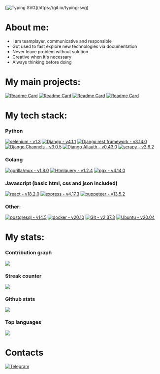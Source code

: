 [![Typing SVG](https://readme-typing-svg.herokuapp.com?font=Fira+Code&size=38&duration=4200&pause=49&color=FFFFFF&background=831010&center=true&vCenter=true&width=1000&height=300&lines=Hello%2C+my+name+is+Michael+Goldberg!;Welcome+to+my+GitHub+profile!)](https://git.io/typing-svg)

# About me:
- I am teamplayer, communicative and responsible
- Got used to fast explore new technologies via documentation
- Never leave problem without solution
- Creative when it's necessary
- Always thinking before doing

# My main projects:

[![Readme Card](https://github-readme-stats.vercel.app/api/pin/?username=An9rewRyan&repo=Securepass-project&bg_color=0d1117&icon_color=E50914&text_color=ffffff&title_color=ffffff&hide_border=true)](https://github.com/An9rewRyan/Securepass-project)
[![Readme Card](https://github-readme-stats.vercel.app/api/pin/?username=An9rewRyan&repo=Gamers-Gazette-golang-backend-api&bg_color=0d1117&icon_color=E50914&text_color=ffffff&title_color=ffffff&hide_border=true)](https://github.com/An9rewRyan/Gamers-Gazette-golang-backend-api)
[![Readme Card](https://github-readme-stats.vercel.app/api/pin/?username=An9rewRyan&repo=Gamers-Gazette-frontend-react&bg_color=0d1117&icon_color=E50914&text_color=ffffff&title_color=ffffff&hide_border=true )](https://github.com/An9rewRyan/Gamers-Gazette-frontend-react)
[![Readme Card](https://github-readme-stats.vercel.app/api/pin/?username=An9rewRyan&repo=golang_game_news_parser&bg_color=0d1117&icon_color=E50914&text_color=ffffff&title_color=ffffff&hide_border=true )](https://github.com/An9rewRyan/golang_game_news_parser)

# My tech stack:
### Python
[![selenium - v1.3](https://img.shields.io/badge/selenium-v1.3-darkgreen)](https://selenium-python.readthedocs.io/)
[![Django  - v4.1.1](https://img.shields.io/badge/Django_-v4.1.1-1f454d)](https://www.djangoproject.com/)
[![Django rest framework - v3.14.0](https://img.shields.io/badge/Django_rest_framework-v3.14.0-31402f)](https://www.django-rest-framework.org/)
[![Django Channels - v3.0.5](https://img.shields.io/badge/Django_Channels-v3.0.5-5d8d5d)](https://channels.readthedocs.io/en/stable/)
[![Django Allauth - v0.43.0](https://img.shields.io/badge/Django_Allauth-v0.43.0-b4d6ad)](https://django-allauth.readthedocs.io/en/latest/)
[![scrapy - v2.6.2](https://img.shields.io/badge/scrapy-v2.6.2-green)](https://scrapy.org/)

### Golang
[![gorilla/mux - v1.8.0](https://img.shields.io/badge/gorilla%2Fmux-v1.8.0-3a95a8)](https://github.com/gorilla/mux)
[![Htmlquery  - v1.2.4](https://img.shields.io/badge/Htmlquery-v1.2.4-4fa8e0)](https://github.com/antchfx/htmlquery)
[![pgx - v4.14.0](https://img.shields.io/badge/pgx-v4.14.0-8cefff)](https://github.com/JackC/pgx)

### Javascript (basic html, css and json included)
[![react - v18.2.0](https://img.shields.io/badge/react-v18.2.0-471142)](https://reactjs.org/)
[![express - v4.17.3](https://img.shields.io/badge/express-v4.17.3-812323)](https://expressjs.com/)
[![puppeteer - v13.5.2](https://img.shields.io/badge/puppeteer-v13.5.2-a70b0b)](https://www.npmjs.com/package/puppeteer)

### Other:
[![postgresql - v14.5](https://img.shields.io/badge/postgresql-v14.5-darkblue)](https://www.postgresql.org/)
[![docker - v20.10](https://img.shields.io/badge/docker-v20.10-darkviolet)](https://www.docker.com/)
[![Git - v2.37.3](https://img.shields.io/badge/Git-v2.37.3-orange)](https://www.github.com/)
[![Ubuntu - v20.04](https://img.shields.io/badge/Ubuntu-v20.04-yellow)](https://ubuntu.com/blog/tag/ubuntu-20-04)

# My stats:

<h3> Contribution graph  </h3>
<img src = "https://activity-graph.herokuapp.com/graph?username=An9rewRyan&line=E50914&theme=github&bg_color=0d1117&hide_border=true&hide_title=true">

<h3>  Streak counter </h3>
<img src = "https://streak-stats.demolab.com/?user=An9rewRyan&theme=dark&hide_border=true&background=0d1117&ring=E50914&fire=E50914&currStreakLabel=ffffff">

<h3> Github stats </h3>
<img src = "https://github-readme-stats.vercel.app/api?username=An9rewRyan&show_icons=true&bg_color=0d1117&text_color=ffffff&title_color=E50914&icon_color=E50914&hide_border=true&hide_title=true">

<h3> Top languages </h3>
<img src = "https://github-readme-stats.vercel.app/api/top-langs/?username=An9rewRyan&layout=compact&hide_border=true&bg_color=0d1117&text_color=ffffff&title_color=ffffff">

# Contacts
[![Telegram](https://img.shields.io/badge/Telegram-2CA5E0?style=for-the-badge&logo=telegram&logoColor=white)](https://web.telegram.org/Michael_J_Goldberg)
